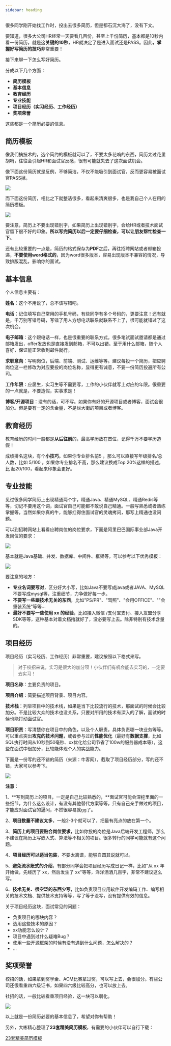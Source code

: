 ```yaml
---
sidebar: heading
---
```


很多同学刚开始找工作时，投出去很多简历，但是都石沉大海了，没有下文。

要知道，很多大公司HR经常一天要看几百份，甚至上千份简历，基本都是10秒内看一份简历，就是这**关键的10秒**，HR就决定了是进入面试还是PASS。因此，**掌握好写简历的技巧**非常重要！

接下来聊一下怎么写好简历。

分成以下几个方面：

- **简历模板**
- **基本信息**
- **教育经历**
- **专业技能**
- **项目经历（实习经历、工作经历）**
- **奖项荣誉**

这些都是一个简历必要的信息。

## 简历模板

像我们搞技术的，选个简约的模板就可以了，不要太多花哨的东西，简历太过花里胡哨，往往会引起HR和面试官反感，很有可能就失去了这次面试机会。

像下面这份简历就是反例，不够简洁，不仅不能吸引到面试官，反而更容易被面试官PASS掉。

![](http://img.topjavaer.cn/img/image-20210903002410309.png)

而下面这份简历，相比之下就整洁很多，看起来清爽很多，也是我自己个人在用的简历模板。

![](http://img.topjavaer.cn/img/image-20210904111225259.png)

要注意，简历上不要出现错别字，如果简历上出现错别字，会给HR或者技术面试官留下很不好的印象。**所以写完简历以后一定要仔细检查，可以让朋友帮忙检查一下**。

还有比较重要的一点是，简历的格式保存为**PDF**之后，再往招聘网站或者邮箱投递，**不要使用word格式的**，因为word很多版本，容易出现版本不兼容的情况，导致排版混乱，影响你的面试。

## 基本信息

个人信息主要有：

**姓名**：这个不用说了，总不该写错吧。

**电话**：记住填写自己常用的手机号码，有些同学有多个号码的，更要注意！还有就是，千万别写错号码，写错了用人方想电话联系就联系不上了，很可能就错过了这次机会。

**电子邮箱**：这个跟电话一样，也是很重要的联系方式。很多笔试面试邀请都是通过邮箱发出，offer发放也是直接发到邮箱，不可以出错。至于用什么邮箱，随个人喜好，保证能正常收到邮件就行。

**求职意向**：写明岗位，后端、前端、测试、运维等等。建议每投一个简历，把应聘岗位这一栏修改为对应要投的岗位名称，显得更有诚意，不要一份简历投遍所有公司。

**工作年限**：应届生，实习生等不需要写，工作的小伙伴就写上对应的年限。很重要的一点就是，不要造假，实事求是！

**博客/开源项目**：没有的话，可不写。如果你有好的开源项目或者博客，面试会很加分。但是要有一定的含金量，不是烂大街的项目或者博客。

## 教育经历

教育经历的时间一般都是**从后往前**的，最高学历放在首位，记得千万不要学历造假！

成绩排名这块，有个**小技巧**。如果你专业排名前5 ，那么可以直接写年级排名/总人数，比如 5/100 。如果你专业排名不高，那么建议换成Top 20%这样的描述，比 起20/100，看起来印象会更好。

## 专业技能

见过很多同学简历上出现精通两个字，精通Java、精通MySQL、精通Redis等等，切记不要用这个词，面试官自己可能都不敢说自己精通。一般写熟悉或者熟练掌握等，当然如果你真的牛，能够扛得住面试官的灵魂拷问，那写上精通也没问题。

可以到招聘网站上看看应聘岗位的岗位要求，下面是阿里巴巴国际事业部Java开发岗位的要求：

![](http://img.topjavaer.cn/img/image-20210904110034702.png)

基本就是Java基础、并发、数据库、中间件、框架等，可以参考以下优秀模板：

![](http://img.topjavaer.cn/img/image-20220711224619409.png)

要注意的地方：

- **专业名词要写对**，区分好大小写，比如Java不要写成java或者JAVA、MySQL不要写成mysql等，注重细节，力争做好每一步。
- **不要写一些跟技术无关的东西**，比如"PS/PR"、"驾照"、"会用OFFICE"、""会重装系统"等等...
- **最好不要写一些使用 xx 的经验**，比如接入微信 /支付宝支付、接入友盟分享SDK等等，这种基本对着文档撸就好了，没必要写上去。除非特别有技术含量的。

## 项目经历

项目经历（实习经历、工作经历）非常重要，建议按照以下格式来写。

> 对于校招来说，实习是很大的加分项！小伙伴们有机会能去实习的，一定要去实习！

**项目名称**：主要负责的项目。

**项目介绍**：简要描述项目背景、项目内容。

**技术栈**：列举项目中的技术栈，如果是当下比较流行的技术，那面试的时候会比较加分。不是比较大众的技术也没关系，只要对所用的技术有深入的了解，面试的时候也能打动面试官。

**项目职责**：写清楚你在项目中的角色，以及个人职责，具体负责哪一块业务等等。可以重点突出**攻克的技术问题**，或者参与过的**性能优化**（最好有**数据支撑**，比如SQL执行时间从10秒到50毫秒、xx优化给公司节省了100w的服务器成本等），这些在面试中很加分，比较能体现个人的实战能力。

下面是一份写的还不错的简历（来源：牛客网），截取了项目经历部分，写的还不错，大家可以参考下。

![](http://img.topjavaer.cn/img/image-20220711230732013.png)

**注意**：

1、**写到简历上的项目，一定是自己比较熟悉的，**面试官可能会深挖里面的一些细节，为什么这么设计，有没有其他替代方案等等，只有自己亲手做过的项目，才能应对面试官的逼问，不然很容易就gg了。

2、**项目数量不建议太多**，一般2-3个就可以了，把最有亮点的放在第一个。

3、**简历上的项目要贴合岗位要求**，比如你投的岗位是Java后端开发工程师，那么不建议在简历上写嵌入式、算法等不相关的项目。很多转行的同学可能就有这个问题。

4、**项目经历可以适当包装**，不要太离谱，能够自圆其说就可以。

5、**避免流水账式的介绍**，有部分同学会把项目经历写成日记一样，比如"从 xx 年开始做，先经历了 xx，然后发生了 xx"等等，洋洋洒洒几百字，非常不建议这么写。

6、**技术无关、很空泛的东西少写**，比如负责项目应用软件开发编码工作、编写相关的技术文档、提供技术支持等等，写了等于没写，没有提供有效的信息。

关于项目经历这块，面试常见的问题：

- 负责项目的哪块内容？
- 选用这些技术的原因？
- xx功能怎么设计？
- 项目中遇到过什么疑难Bug？
- 使用一些开源框架的时候有没有遇到什么问题，怎么解决的？
- ...

## 奖项荣誉

校招的话，如果拿到奖学金、ACM比赛拿过奖，可以写上去，会很加分。有些公司还很看重四六级证书，如果四六级比较高分，也可以放上去。

社招的话，一般比较看重项目经验，这一块可以弱化。

![](http://img.topjavaer.cn/img/image-20210904102957363.png)



以上就是一份简历必要的基本信息了，希望对你有帮助！



另外，大彬精心整理了**23套精美简历模板**，有需要的小伙伴可以自行下载：

[23套精美简历模板](https://mp.weixin.qq.com/s?__biz=Mzg2OTY1NzY0MQ==&mid=2247489358&idx=1&sn=dd1b91f115438c29a4215c674b8761e4&chksm=ce98ea08f9ef631e2c8361269f28c01db73eca1ff5b91ba0a0ec8c9a6b9fdcb46a5e16c57020#rd)

